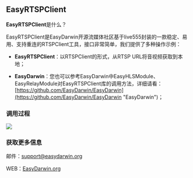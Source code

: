 ## EasyRTSPClient ##

**EasyRTSPClient**是什么？

EasyRTSPClient是EasyDarwin开源流媒体社区基于live555封装的一款稳定、易用、支持重连的RTSPClient工具，接口非常简单，我们提供了多种操作示例：

- **EasyRTSPClient**：以RTSPClient的形式，从RTSP URL将音视频获取到本地；

- **EasyDarwin**：您也可以参考EasyDarwin中EasyHLSModule、EasyRelayModule对EasyRTSPClient库的调用方法，详细请看：[https://github.com/EasyDarwin/EasyDarwin](https://github.com/EasyDarwin/EasyDarwin "EasyDarwin")；


### 调用过程
![](http://www.easydarwin.org/skin/easydarwin/images/easyrtspclient.png)

### 获取更多信息 ###

邮件：[support@easydarwin.org](mailto:support@easydarwin.org) 

WEB：[EasyDarwin.org](http://www.easydarwin.org)
